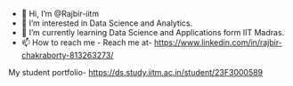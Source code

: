 - 👋 Hi, I’m @Rajbir-iitm
- 👀 I’m interested in Data Science and Analytics.
- 🌱 I’m currently learning Data Science and Applications form IIT Madras.
- 📫 How to reach me - Reach me at- https://www.linkedin.com/in/rajbir-chakraborty-813263273/

My student portfolio- https://ds.study.iitm.ac.in/student/23F3000589
<!---
Rajbir-iitm/Rajbir-iitm is a ✨ special ✨ repository because its `README.md` (this file) appears on your GitHub profile.
You can click the Preview link to take a look at your changes.
--->
